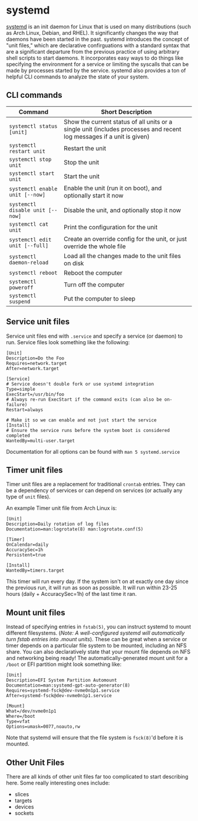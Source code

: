 # systemd

[systemd](https://www.freedesktop.org/wiki/Software/systemd/) is an init daemon for Linux that is
used on many distributions (such as Arch Linux, Debian, and RHEL). It significantly changes the
way that daemons have been started in the past. systemd introduces the concept of "unit files,"
which are declarative confirguations with a standard syntax that are a significant departure from
the previous practice of using arbitrary shell scripts to start daemons. It incorporates easy ways
to do things like specifying the environment for a service or limiting the syscalls that can be
made by processes started by the service. systemd also provides a ton of helpful CLI commands to
analyze the state of your system.

## CLI commands

| Command                       | Short Description |
|-------------------------------|-------------------|
| `systemctl status [unit]`  | Show the current status of all units or a single unit (includes processes and recent log messages if a unit is given) |
| `systemctl restart unit` | Restart the unit |
| `systemctl stop unit`    | Stop the unit |
| `systemctl start unit`   | Start the unit |
| `systemctl enable unit [--now]` | Enable the unit (run it on boot), and optionally start it now |
| `systemctl disable unit [--now]` | Disable the unit, and optionally stop it now |
| `systemctl cat unit` | Print the configuration for the unit |
| `systemctl edit unit [--full]` | Create an override config for the unit, or just override the whole file |
| `systemctl daemon-reload` | Load all the changes made to the unit files on disk |
| `systemctl reboot` | Reboot the computer |
| `systemctl poweroff` | Turn off the computer |
| `systemctl suspend` | Put the computer to sleep |

## Service unit files

Service unit files end with `.service` and specify a service (or daemon) to run. Service files
look something like the following:

```
[Unit]
Description=Do the Foo
Requires=network.target
After=network.target

[Service]
# Service doesn't double fork or use systemd integration
Type=simple
ExecStart=/usr/bin/foo
# Always re-run ExecStart if the command exits (can also be on-failure)
Restart=always

# Make it so we can enable and not just start the service
[Install]
# Ensure the service runs before the system boot is considered completed
WantedBy=multi-user.target
```

Documentation for all options can be found with `man 5 systemd.service`

## Timer unit files

Timer unit files are a replacement for traditional `crontab` entries. They can be a dependency of
services or can depend on services (or actually any type of `unit` files).

An example Timer unit file from Arch Linux is:

```
[Unit]
Description=Daily rotation of log files
Documentation=man:logrotate(8) man:logrotate.conf(5)

[Timer]
OnCalendar=daily
AccuracySec=1h
Persistent=true

[Install]
WantedBy=timers.target
```

This timer will run every day. If the system isn't on at exactly one day since the previous run,
it will run as soon as possible. It will run within 23-25 hours (daily + AccuracySec=1h) of the
last time it ran.

## Mount unit files

Instead of specifying entries in `fstab(5)`, you can instruct systemd to mount different
filesystems.
(*Note: A well-configured systemd will automatically turn fstab entries into .mount units*).
These can be great when a service or timer depends on a particular file system to be mounted,
including an NFS share. You can also declaratively state that your mount file depends on NFS and
networking being ready! The automatically-generated mount unit for a `/boot` or EFI partition
might look something like:

```
[Unit]
Description=EFI System Partition Automount
Documentation=man:systemd-gpt-auto-generator(8)
Requires=systemd-fsck@dev-nvme0n1p1.service
After=systemd-fsck@dev-nvme0n1p1.service

[Mount]
What=/dev/nvme0n1p1
Where=/boot
Type=vfat
Options=umask=0077,noauto,rw
```

Note that systemd will ensure that the file system is `fsck(8)`'d before it is mounted.

## Other Unit Files

There are all kinds of other unit files far too complicated to start describing here. Some really
interesting ones include:

 - slices
 - targets
 - devices
 - sockets

